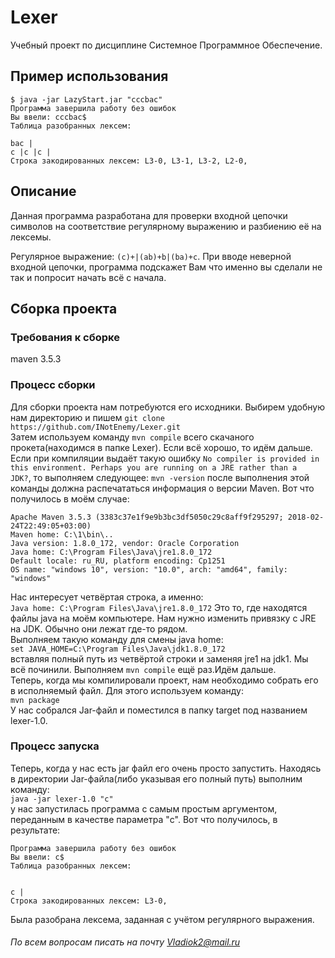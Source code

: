# Lexer

Учебный проект по дисциплине Системное Программное Обеспечение.

## Пример использования

```
$ java -jar LazyStart.jar "cccbac"
Программа завершила работу без ошибок
Вы ввели: cccbac$
Таблица разобранных лексем:

bac |
c |c |c |
Строка закодированных лексем: L3-0, L3-1, L3-2, L2-0, 
```

## Описание  

Данная программа разработана для проверки входной цепочки символов на соответствие регулярному выражению и разбиению её на лексемы.

Регулярное выражение: `(c)+|(ab)+b|(ba)+c`. 
При вводе неверной входной цепочки, программа подскажет Вам что именно вы сделали не так и попросит начать всё с начала.

## Сборка проекта

### Требования к сборке
  
  maven 3.5.3

### Процесс сборки

Для сборки проекта нам потребуются его исходники. Выбирем удобную нам директорию и пишем 
`git clone https://github.com/INotEnemy/Lexer.git`  
Затем используем команду `mvn compile` всего скачаного прокета(находимся в папке Lexer). Если всё хорошо, то идём дальше.
Если при компиляции выдаёт такую ошибку `No compiler is provided in this environment. Perhaps you are running on a JRE rather than a    JDK?`, то выполняем следующее:
`mvn -version` после выполнения этой команды должна распечататься информация о версии Maven. Вот что получилось в моём случае:  
```
Apache Maven 3.5.3 (3383c37e1f9e9b3bc3df5050c29c8aff9f295297; 2018-02-24T22:49:05+03:00)
Maven home: C:\1\bin\..
Java version: 1.8.0_172, vendor: Oracle Corporation
Java home: C:\Program Files\Java\jre1.8.0_172
Default locale: ru_RU, platform encoding: Cp1251
OS name: "windows 10", version: "10.0", arch: "amd64", family: "windows"
```
Нас интересует четвёртая строка, а именно:  
`Java home: C:\Program Files\Java\jre1.8.0_172`
Это то, где находятся файлы java на моём компьютере. Нам нужно изменить привязку с JRE на JDK. Обычно они лежат где-то рядом.  
Выполняем такую команду для смены java home:  
`set JAVA_HOME=C:\Program Files\Java\jdk1.8.0_172`  
вставляя полный путь из четвёртой строки и заменяя jre1 на jdk1. Мы всё починили. Выполняем `mvn compile` ещё раз.Идём дальше.  
Теперь, когда мы компилировали проект, нам необходимо собрать его в исполняемый файл. Для этого используем команду:  
`mvn package`  
У нас собрался Jar-файл и поместился в папку target под названием lexer-1.0.
  
### Процесс запуска

Теперь, когда у нас есть jar файл его очень просто запустить. Находясь в директории Jar-файла(либо указывая его полный путь) выполним команду:  
`java -jar lexer-1.0 "c"`  
у нас запустилась программа с самым простым аргументом, переданным в качестве параметра "c". Вот что получилось, в результате:
```
Программа завершила работу без ошибок
Вы ввели: c$
Таблица разобранных лексем:


c |
Строка закодированных лексем: L3-0,
```
Была разобрана лексема, заданная с учётом регулярного выражения.

###### По всем вопросам писать на почту Vladiok2@mail.ru
